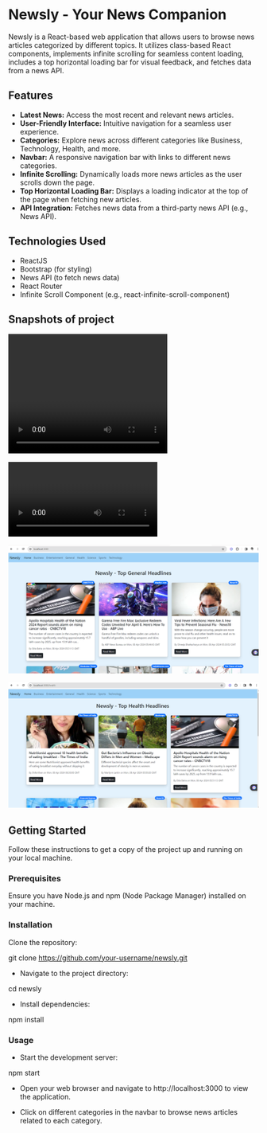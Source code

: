# Newsly - Your News Companion

Newsly is a React-based web application that allows users to browse news articles categorized by different topics. It utilizes class-based React components, implements infinite scrolling for seamless content loading, includes a top horizontal loading bar for visual feedback, and fetches data from a news API.

## Features

- **Latest News:** Access the most recent and relevant news articles.
- **User-Friendly Interface:** Intuitive navigation for a seamless user experience.
- **Categories:** Explore news across different categories like Business, Technology, Health, and more.
- **Navbar:** A responsive navigation bar with links to different news categories.
- **Infinite Scrolling:** Dynamically loads more news articles as the user scrolls down the page.
- **Top Horizontal Loading Bar:** Displays a loading indicator at the top of the page when fetching new articles.
- **API Integration:** Fetches news data from a third-party news API (e.g., News API).

## Technologies Used

- ReactJS
- Bootstrap (for styling)
- News API (to fetch news data)
- React Router
- Infinite Scroll Component (e.g., react-infinite-scroll-component)

## Snapshots of project
<video width="320" height="240" controls>
  <source src="src/assets/Recording 2024-04-09 105956.mp4" type="video/mp4">
</video>

![Newsly Screenshot](src/assets/Recording%202024-04-09%20105956.mp4)

![Newsly Screenshot](src/assets/Screenshot%202024-04-09%20105821.png)

![Newsly Screenshot](src/assets/Screenshot%202024-04-09%20105712.png)



## Getting Started
Follow these instructions to get a copy of the project up and running on your local machine.

### Prerequisites
Ensure you have Node.js and npm (Node Package Manager) installed on your machine.

### Installation
Clone the repository:

git clone https://github.com/your-username/newsly.git

- Navigate to the project directory:

cd newsly

- Install dependencies:

npm install

### Usage
- Start the development server:

npm start

- Open your web browser and navigate to http://localhost:3000 to view the application.

- Click on different categories in the navbar to browse news articles related to each category.
